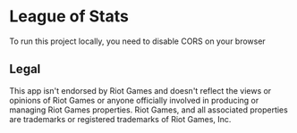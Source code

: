 # League of Stats
To run this project locally, you need to disable CORS on your browser

## Legal
This app isn't endorsed by Riot Games and doesn't reflect the views or opinions of Riot Games or anyone officially involved in producing or managing Riot Games properties. Riot Games, and all associated properties are trademarks or registered trademarks of Riot Games, Inc.